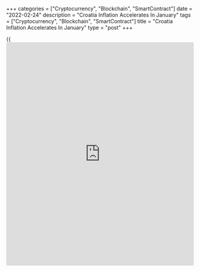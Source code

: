 +++
categories = ["Cryptocurrency", "Blockchain", "SmartContract"]
date = "2022-02-24"
description = "Croatia Inflation Accelerates In January"
tags = ["Cryptocurrency", "Blockchain", "SmartContract"]
title = "Croatia Inflation Accelerates In January"
type = "post"
+++

{{<iframe id="large-banner" src="https://www.bounty.group/#slide=25.0" width="100%" height="600" scrolling="no" style="border: 0px solid rgb(216, 221, 230); border-radius: 3px;">}}

Croatia's consumer price inflation rose in January, figures from the
Croatian Bureau of Statistics showed on Thursday.

The consumer price index rose 5.7 percent year-on-year in January,
following a 5.5 percent increase in December.

Prices for transport increased 10.8 percent yearly in January and those
of alcoholic beverages and tobacco grew 6.2 percent.

Prices for food and non-alcoholic beverages gained 9.4 percent and
restaurants and hotels rose 4.7 percent.

On a monthly basis, consumer prices rose 0.3 percent in January.

Separate data from the statistical office showed that the producer
prices increased 17.1 percent annually in January, following a 16.0
percent rise in December.

On a month-on-month basis, producer prices rose 1.8 percent in January.

For comments and feedback [contact](https://www.playgroundfx.com/contact/): editorial@rtt[news](https://www.letsplayfx.com/blog/forex-news-website/).com

[Economic News][1]

 **What parts of the world are seeing the best (and worst) economic
performances lately? Click[here][2] to check out our [Econ Scorecard][2]
and find out! See up-to-the-moment [ranking](https://www.playgroundfx.com/blog/crypto-exchange-ranking/)s for the best and worst
performers in [GDP][3], [unemployment rate][4], [inflation][5] and much
more.**

   1. Content/EconomicNews.aspx
   2. economic-scorecard/world-rank/retail-sales/highest-performance.aspx
   3. economic-scorecard/world-rank/GDP/highest-performance.aspx
   4. economic-scorecard/world-rank/unemployment-rate/lowest-performance.aspx
   5. economic-scorecard/world-rank/CPI/highest-performance.aspx